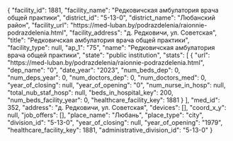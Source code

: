 {
    "facility_id": 1881,
    "facility_name": "Редковичская амбулатория врача общей практики",
    "district_id": "5-13-0",
    "district_name": "Любанский район",
    "facility_url": "https:\/\/med-luban.by\/podrazdelenia\/raionnie-podrazdelenia.html",
    "facility_address": "д. Редковичи, ул. Советская",
    "title": "Редковичская амбулатория врача общей практики",
    "facility_type": null,
    "ap_1": "75",
    "name": "Редковичская амбулатория врача общей практики",
    "state": "public institution",
    "stats": [
        {
            "url": "https:\/\/med-luban.by\/podrazdelenia\/raionnie-podrazdelenia.html",
            "dep_name": "0",
            "date_year": "2023",
            "num_beds_dep": 0,
            "num_deps_year": 0,
            "num_doctors_dep": 0,
            "num_doctors_med": 0,
            "year_of_closing": null,
            "year_of_opening": "0",
            "num_nurse_in_hosp": null,
            "total_nub_staf_hosp": null,
            "beds_in_hospital_key": 200,
            "num_beds_facility_year": 0,
            "healthcare_facility_key": 1881
        }
    ],
    "med_id": 352,
    "address": "д. Редковичи, ул. Советская",
    "devices": [],
    "coord_x_y": null,
    "job_offers": [],
    "place_name": "Любань",
    "place_type": "city",
    "division_id": "5-13-0",
    "year_of_closing": null,
    "year_of_opening": "1979",
    "healthcare_facility_key": 1881,
    "administrative_division_id": "5-13-0"
}